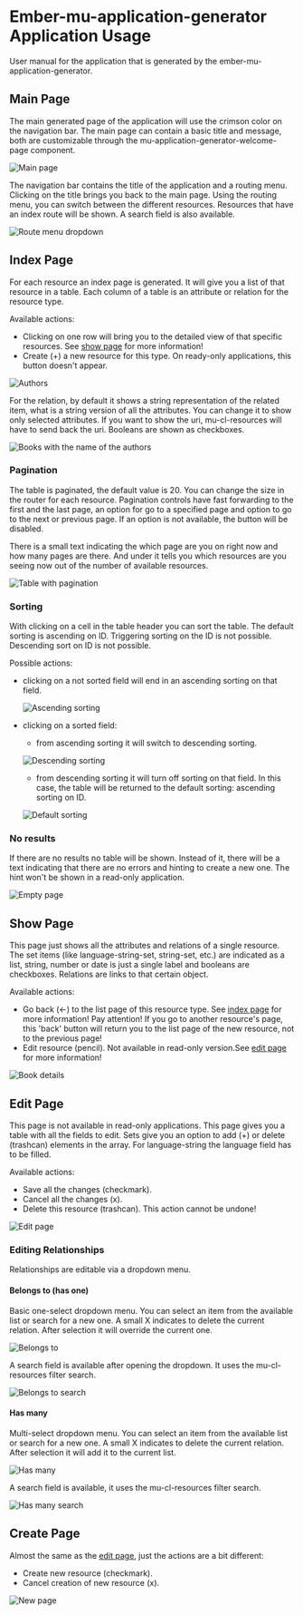 # Ember-mu-application-generator Application Usage

User manual for the application that is generated by the ember-mu-application-generator.

## Main Page
The main generated page of the application will use the crimson color on the navigation bar. The main page can contain a basic title and message, both are customizable through the mu-application-generator-welcome-page component.

![Main page](images/mainpage.png)

The navigation bar contains the title of the application and a routing menu. Clicking on the title brings you back to the main page. Using the routing menu, you can switch between the different resources. Resources that have an index route will be shown. A search field is also available.

![Route menu dropdown](images/routemenu.png)

## Index Page

For each resource an index page is generated. It will give you a list of that resource in a table. Each column of a table is an attribute or relation for the resource type.

Available actions:
- Clicking on one row will bring you to the detailed view of that specific resources. See [show page](#show-page) for more information!
- Create (+) a new resource for this type. On ready-only applications, this button doesn't appear.

![Authors](images/index1.png)


For the relation, by default it shows a string representation of the related item, what is a string version of all the attributes. You can change it to show only selected attributes. If you want to show the uri, mu-cl-resources will have to send back the uri.
Booleans are shown as checkboxes.

![Books with the name of the authors](images/index2.png)

### Pagination

The table is paginated, the default value is 20. You can change the size in the router for each resource. Pagination controls have fast forwarding to the first and the last page, an option for go to a specified page and option to go to the next or previous page. If an option is not available, the button will be disabled.

There is a small text indicating the which page are you on right now and how many pages are there. And under it tells you which resources are you seeing now out of the number of available resources.

![Table with pagination](images/pagination.png)

### Sorting

With clicking on a cell in the table header you can sort the table. The default sorting is ascending on ID. Triggering sorting on the ID is not possible. Descending sort on ID is not possible.

Possible actions:
- clicking on a not sorted field will end in an ascending sorting on that field.

  ![Ascending sorting](images/asc-sort.png)
- clicking on a sorted field:
  - from ascending sorting it will switch to descending sorting.

  ![Descending sorting](images/desc-sort.png)
  - from descending sorting it will turn off sorting on that field. In this case, the table will be returned to the default sorting: ascending sorting on ID.

  ![Default sorting](images/no-sort.png)

### No results

If there are no results no table will be shown. Instead of it, there will be a text indicating that there are no errors and hinting to create a new one. The hint won't be shown in a read-only application.

![Empty page](images/empty.png)

## Show Page

This page just shows all the attributes and relations of a single resource. The set items (like language-string-set, string-set, etc.) are indicated as a list, string, number or date is just a single label and booleans are checkboxes. Relations are links to that certain object.

Available actions:
- Go back (<-) to the list page of this resource type. See [index page](#index-page) for more information! Pay attention! If you go to another resource's page, this 'back' button will return you to the list page of the new resource, not to the previous page!
- Edit resource (pencil). Not available in read-only version.See [edit page](#edit-page) for more information!

![Book details](images/details.png)

## Edit Page

This page is not available in read-only applications. This page gives you a table with all the fields to edit. Sets give you an option to add (+) or delete (trashcan) elements in the array. For language-string the language field has to be filled.

Available actions:
- Save all the changes (checkmark).
- Cancel all the changes (x).
- Delete this resource (trashcan). This action cannot be undone!

![Edit page](images/edit-page.png)

### Editing Relationships

Relationships are editable via a dropdown menu.

#### Belongs to (has one)

Basic one-select dropdown menu. You can select an item from the available list or search for a new one. A small X indicates to delete the current relation. After selection it will override the current one.

![Belongs to](images/belongs-to.png)

A search field is available after opening the dropdown. It uses the mu-cl-resources filter search.

![Belongs to search](images/belongs-to-search.png)

#### Has many

Multi-select dropdown menu. You can select an item from the available list or search for a new one. A small X indicates to delete the current relation. After selection it will add it to the current list.

![Has many](images/has-many.png)

A search field is available, it uses the mu-cl-resources filter search.

![Has many search](images/has-many-search.png)

## Create Page

Almost the same as the [edit page](#edit-page), just the actions are a bit different:
- Create new resource (checkmark).
- Cancel creation of new resource (x).

![New page](images/new.png)
